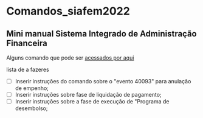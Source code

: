 # Comandos_siafem2022
## Mini manual Sistema Integrado de Administração Financeira
Alguns comando que pode ser [acessados por aqui](https://fariasfarias.github.io/ComandoSiafem/)

lista de a fazeres
- [ ] Inserir instruções do comando sobre o "evento 40093" para anulação de empenho;
- [ ] Inserir instruções sobre fase de liquidação de pagamento;
- [ ] Inserir instruções sobre a fase de execução de "Programa de desembolso;
